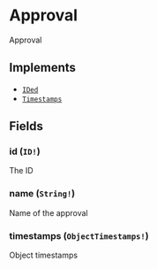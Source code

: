 # Approval

Approval

## Implements

- [`IDed`](../interface/ided.md)
- [`Timestamps`](../interface/timestamps.md)

## Fields

### id (`ID!`)
The ID

### name (`String!`)
Name of the approval

### timestamps (`ObjectTimestamps!`)
Object timestamps
